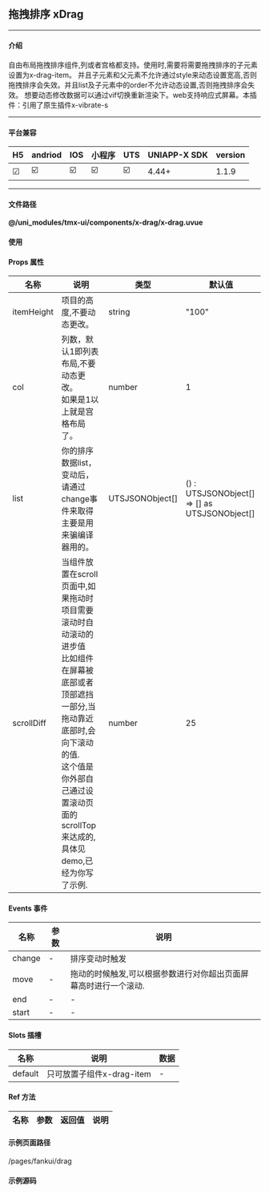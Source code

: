 
## 拖拽排序 xDrag

***

#### 介绍

自由布局拖拽排序组件,列或者宫格都支持。使用时,需要将需要拖拽排序的子元素设置为x-drag-item。
并且子元素和父元素不允许通过style来动态设置宽高,否则拖拽排序会失效。并且list及子元素中的order不允许动态设置,否则拖拽排序会失效。
想要动态修改数据可以通过vif切换重新渲染下。web支持响应式屏幕。本插件：引用了原生插件x-vibrate-s

***

#### 平台兼容

| H5 | andriod | IOS | 小程序 | UTS | UNIAPP-X SDK | version |
| --- | --- | --- | --- | --- | --- | --- |
| ☑ | ☑️ | ☑️ | ☑️ | ☑️ | 4.44+ | 1.1.9 |

***

#### 文件路径

**@/uni_modules/tmx-ui/components/x-drag/x-drag.uvue**

#### 使用

<x-drag></x-drag>

#### Props 属性

| 名称 | 说明 | 类型 | 默认值 |
| ------ | ---- | ---- | ---- |
| itemHeight | 项目的高度,不要动态更改。 | string | "100" |
| col | 列数，默认1即列表布局,不要动态更改。<br>如果是1以上就是宫格布局了。 | number | 1 |
| list | 你的排序数据list，变动后，请通过change事件来取得<br>主要是用来骗编译器用的。 | UTSJSONObject[] | () : UTSJSONObject[] => [] as UTSJSONObject[] |
| scrollDiff | 当组件放置在scroll页面中,如果拖动时项目需要滚动时自动滚动的进步值<br>比如组件在屏幕被底部或者顶部遮挡一部分,当拖动靠近底部时,会向下滚动的值.<br>这个值是你外部自己通过设置滚动页面的scrollTop来达成的,具体见demo,已经为你写了示例. | number | 25 |



#### Events 事件

| 名称 | 参数 | 说明 |
| ------ | ---- | ---- |
| change | - | 排序变动时触发 |
| move | - | 拖动的时候触发,可以根据参数进行对你超出页面屏幕高时进行一个滚动. |
| end | - | - |
| start | - | - |


#### Slots 插槽

| 名称 | 说明 | 数据 |
| ------ | ---- | ---- |
| default | 只可放置子组件x-drag-item | - |


#### Ref 方法

| 名称 | 参数 | 返回值 | 说明 |
| ------ | ---- | ---- | ---- |


#### 示例页面路径

/pages/fankui/drag

#### 示例源码

<template>
	<!-- #ifdef APP -->
	<scroll-view style="flex:1" >
	<!-- #endif -->
	<!-- #ifdef MP-WEIXIN -->
	<page-meta :page-style="`background-color:${xThemeConfigBgColor}`">
		<navigation-bar :background-color="xThemeConfigNavBgColor" :front-color="xThemeConfigNavFontColor"></navigation-bar>
	</page-meta>
	<!-- #endif -->

		<x-sheet>
			<x-text font-size="18" class=" text-weight-b mb-8">拖拽排序 xDrag</x-text>
			<x-text color="#999999" >
				使用子组件窗口进行排序，组件内可以自由布局，最大的灵活度不影响你布局自己的外观。
				同时还支持设定col来定制为多列布局为宫格或者为列表模式。
			</x-text>
		</x-sheet>
		<x-sheet>
			<x-drag @change="onchange" v-if="list.length>0" :list="list">
				<x-drag-item
				 style="display: flex;flex-direction: column;"
				 v-for="(item,index) in list" 
				 :order="index" 
				 :key="index">
					<view class="flex-1 mb-2 px-12 flex-row flex flex-row-center-start" :style="{backgroundColor: bgColor}">
						<x-text>长按{{item.getNumber('id')}}排序</x-text>
					</view>
				</x-drag-item>
			</x-drag>
			<x-empty v-if="list.length==0" ></x-empty>
		</x-sheet>
		<x-sheet >
			<x-text font-size="18" class=" text-weight-b ">设置为2列形成宫格</x-text>
		</x-sheet>
		<x-sheet>
			<x-drag :col="2" :list="list2">
				<x-drag-item
				 style="display: flex;flex-direction: column;"
				 v-for="(item,index) in list2" 
				 :order="index" 
				 :key="index">
					<view @click="onclick(index)" class="flex-1 mb-2 mx-2 px-12 flex-row flex flex-row-center-start" :style="{backgroundColor: bgColor}">
						<x-text>长按{{item.getNumber('id')}}排序</x-text>
					</view>
				</x-drag-item>
			</x-drag>
		</x-sheet>
		<x-sheet >
			<x-text font-size="18" class=" text-weight-b ">演示局部拖动,拖动时页面自动滚动</x-text>
		</x-sheet>
		<x-sheet>
			<x-drag :list="list4" @move="onmove" @start="ontouchstart" @end="ontouchend">
				<x-drag-item
				 style="display: flex;flex-direction: column;"
				 v-for="(item,index) in list4" 
				 :order="index" 
				 :key="index">
					<view class="flex-1 mb-2 px-12 flex-row flex flex-row-center-start" :style="{backgroundColor: bgColor}">
						<view 
						
						@longpress.stop="" 
						<!-- #ifdef WEB -->
						@mousedown.stop=""
						@mousemove.stop=""
						<!-- #endif -->
						@click.stop="onclick(index)"
						style="height:100%" 
						class="flex-1"
						>
							<x-text>{{index}}</x-text>
						</view>
						<view>
							<x-icon code="EF3E"></x-icon>
						</view>
					</view>
				</x-drag-item>
				
			</x-drag>
		</x-sheet>
		<x-sheet >
			<x-text font-size="18" class=" text-weight-b ">设置更多的列</x-text>
		</x-sheet>
		<x-sheet>
			<x-drag :col="4" :list="list3">
				<x-drag-item
				 style="display: flex;flex-direction: column;"
				 v-for="(item,index) in list3" 
				 :order="index" 
				 :key="index">
					<view class="flex-1 mb-2 mx-2 px-12 flex-row flex flex-row-center-start" :style="{backgroundColor: bgColor}">
						<x-text>长按排序</x-text>
					</view>
				</x-drag-item>
			</x-drag>
		</x-sheet>
		
	<!-- #ifdef APP -->
	</scroll-view>
	<!-- #endif -->
</template>

<script>
	import { xConfig } from "@/uni_modules/tmx-ui/config/xConfig.uts"
	export default {
		data() {
			return {
				list:[] as UTSJSONObject[],
				list2:[
					{id:1} as UTSJSONObject,
					{id:2} as UTSJSONObject,
					{id:3} as UTSJSONObject,
					{id:4} as UTSJSONObject,
					{id:5} as UTSJSONObject,
					{id:6} as UTSJSONObject
				] as UTSJSONObject[],
				list4:[
					{id:1} as UTSJSONObject,
					{id:2} as UTSJSONObject,
					{id:3} as UTSJSONObject,
					{id:4} as UTSJSONObject,
					{id:5} as UTSJSONObject,
					{id:6} as UTSJSONObject
				] as UTSJSONObject[],
				list3:[
					{id:1} as UTSJSONObject,
					{id:2} as UTSJSONObject,
					{id:3} as UTSJSONObject,
					{id:4} as UTSJSONObject,
					{id:5} as UTSJSONObject,
					{id:6} as UTSJSONObject,
					{id:7} as UTSJSONObject,
					{id:8} as UTSJSONObject,
					{id:9} as UTSJSONObject
				] as UTSJSONObject[],
				tid:10,
				nowPageScrollY:0,
				isMoveScroll:false,
				scrollDiff:25
			}
		},
		computed:{
			bgColor():string{
				return xConfig.dark=='dark'?'#333':'#e3e8f4'
			}
		},
		mounted() {
			let t = this;
			this.tid = setTimeout(function() {
				t.list = [
					{id:1} as UTSJSONObject,
					{id:2} as UTSJSONObject,
					{id:3} as UTSJSONObject,
					{id:4} as UTSJSONObject,
					{id:5} as UTSJSONObject,
					{id:6} as UTSJSONObject
				] as UTSJSONObject[]
			}, 500);
		},
		beforeUnmount() {
			clearTimeout(this.tid)
		},
		onPageScroll(opts) {
			if(this.isMoveScroll) return;
			this.nowPageScrollY = opts.scrollTop
			
		},
		methods: {
			ontouchstart(){
			
			},
			ontouchend(){
				this.isMoveScroll = false;
				
			},
			onmove(diff:number){
				let _this = this;
				this.isMoveScroll =true;
				_this.nowPageScrollY+=diff;
				uni.pageScrollTo({
					scrollTop:_this.nowPageScrollY
				})
			},
			onclick(index:number){
				uni.showToast({title:`点击了:${index}`,icon:'none'})
			},
			onchange(list:UTSJSONObject[]){
				console.warn("变动的数据：",list)
			}
		}
	}
</script>

<style>

</style>

		
